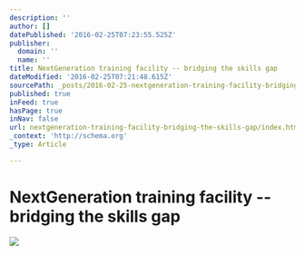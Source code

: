 ```yaml
---
description: ''
author: []
datePublished: '2016-02-25T07:23:55.525Z'
publisher:
  domain: ''
  name: ''
title: NextGeneration training facility -- bridging the skills gap
dateModified: '2016-02-25T07:21:48.615Z'
sourcePath: _posts/2016-02-25-nextgeneration-training-facility-bridging-the-skills-gap.md
published: true
inFeed: true
hasPage: true
inNav: false
url: nextgeneration-training-facility-bridging-the-skills-gap/index.html
_context: 'http://schema.org'
_type: Article

---
```

# NextGeneration training facility -- bridging the skills gap
![](https://the-grid-user-content.s3-us-west-2.amazonaws.com/5782a3f4-c265-4257-bd72-4cc2b82810ee.png)